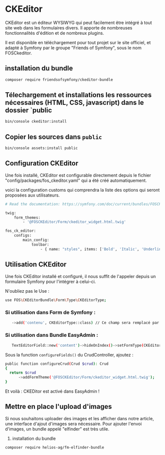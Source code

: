 # CKEditor

CKEditor est un éditeur WYSIWYG qui peut facilement être intégré à tout site web dans les formulaires divers.
Il apporte de nombreuses fonctionnalités d'édition et de nombreux plugins.

Il est disponible en téléchargement pour tout projet sur le site officiel, et adapté à Symfony par le groupe "Friends of Symfony", sous le nom FOSCkeditor.

## installation du bundle

```sh
composer require friendsofsymfony/ckeditor-bundle
```

## Télechargement et installations les ressources nécessaires (HTML, CSS, javascript) dans le dossier `public

```sh
bin/console ckeditor:install
```

## Copier les sources dans `public`

```sh
bin/console assets:install public
```

## Configuration CKEditor

Une fois installé, CKEditor est configurable directement depuis le fichier "config/packages/fos_ckeditor.yaml" qui a été créé automatiquement.

voici la configuration customs qui comprendra la liste des options qui seront proposées aux utilisateurs.

```sh
# Read the documentation: https://symfony.com/doc/current/bundles/FOSCKEditorBundle/index.html

twig:
    form_themes:
        - '@FOSCKEditor/Form/ckeditor_widget.html.twig'

fos_ck_editor:
    configs:
        main_config:
            toolbar:
                - { name: "styles", items: ['Bold', 'Italic', 'Underline', 'Strike', 'Blockquote', '-', 'Link', '-', 'RemoveFormat', '-', 'NumberedList', 'BulletedList', '-', 'Outdent', 'Indent', '-', '-', 'JustifyLeft', 'JustifyCenter', 'JustifyRight', 'JustifyBlock', '-', 'Image', 'Table', '-', 'Styles', 'Format','Font','FontSize', '-', 'TextColor', 'BGColor', 'Source'] }
```

## Utilisation CKEditor


Une fois CKEditor installé et configuré, il nous suffit de l'appeler depuis un formulaire Symfony pour l'intégrer à celui-ci.

N'oubliez pas le Use :

```sh
use FOS\CKEditorBundle\Form\Type\CKEditorType;
```

### Si utilisation dans Form de Symfony :

```sh
   ->add('contenu', CKEditorType::class) // Ce champ sera remplacé par un éditeur WYSIWIG
```

### Si utilisation dans Bundle EasyAdmin :

```sh
   TextEditorField::new('content')->hideOnIndex()->setFormType(CKEditorType::class),
```

Sous la function `configureFields()` du CrudController, ajoutez :

```sh
public function configureCrud(Crud $crud): Crud
{
  return $crud
      ->addFormTheme('@FOSCKEditor/Form/ckeditor_widget.html.twig');
}
```

Et voilà : CKEDitor est activé dans EasyAdmin !

## Mettre en place l'upload d'images

Si nous souhaitons uploader des images et les afficher dans notre article, une interface d'ajout d'images sera nécessaire.
Pour ajouter l'envoi d'images, un bundle appelé "elfinder" est très utile.

1. installation du bundle

```sh
composer require helios-ag/fm-elfinder-bundle
```